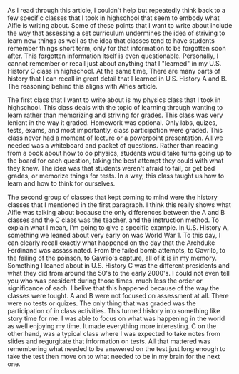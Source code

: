 As I read through this article, I couldn't help but repeatedly think back to a few specific classes that I took in highschool that seem to embody what Alfie is writing about. Some of these points that I want to write about include the way that assessing a set curriculum undermines the idea of striving to learn new things as well as the idea that classes tend to have students remember things short term, only for that information to be forgotten soon after. This forgotten information itself is even questionable. Personally, I cannot remember or recall just about anything that I "learned" in my U.S. History C class in highschool. At the same time, There are many parts of history that I can recall in great detail that I learned in U.S. History A and B. The reasoning behind this aligns with Alfies article.

The first class that I want to write about is my physics class that I took in highschool. This class deals with the topic of learning through wanting to learn rather than memorizing and striving for grades. This class was very lenient in the way it graded. Homework was optional. Only labs, quizes, tests, exams, and most importantly, class participation were graded. This class never had a moment of lecture or a powerpoint presentation. All we needed was a whiteboard and packet of questions. Rather than reading from a book about how to do physics, students would take turns going up to the board for each question, taking the best attempt they could with what they knew. The idea was that students weren't afraid to fail, or get bad grades, or memorize things for tests. In a way, this class taught us how to learn and how to think for ourselves. 

The second group of classes that kept coming to mind were the history classes that I mentioned in the first paragraph. I think this really shows what Alfie was talking about because the only differences between the A and B classes and the C class was the teacher, and the instruction method. To explain what I mean, I'm going to give a specific example. In U.S. History A, something we leaned about very early on was World War 1. To this day, I can clearly recall exactly what happened on the day that the Archduke Ferdinand was assassinated. From the failed bomb attempts, to Gavrilo, to the failing of the poinson, to Gavrilo's capture, all of it is in my memory. Something I leaned about in U.S. History C was the different presidents and what they did from around the 50's to the early 2000's. I could not even tell you who was president during those times, much less the order or significance of each. I belive that this happened because of the way the classes were tought. A and B were not focused on assessment at all. There were no tests or quizes. The only thing that was graded was the participation of in class activities. This turned history into something like story time for me. I was able to focus on what was happening in the world as well enjoying my time. It made everything more interesting. C on the other hand, was a typical class where I was expected to take notes from slides and regurgitate that information on tests. All that mattered was remembering what needed to be answered on the test just long enough to take the test then move on to what needed to be in my brain for the next one. 
